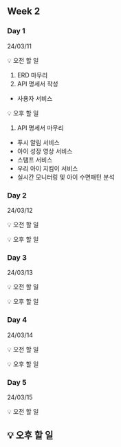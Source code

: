 ## Week 2


### Day 1 
24/03/11

💡 오전 할 일
 1. ERD 마무리
 2. API 명세서 작성
  - 사용자 서비스

💡 오후 할 일
 1. API 명세서 마무리
  - 푸시 알림 서비스
  - 아이 성장 영상 서비스
  - 스탬프 서비스
  - 우리 아이 지킴이 서비스
  - 실시간 모니터링 및 아이 수면패턴 분석

### Day 2
24/03/12

💡 오전 할 일

💡 오후 할 일


### Day 3
24/03/13

💡 오전 할 일

💡 오후 할 일


### Day 4
24/03/14

💡 오전 할 일

💡 오후 할 일


### Day 5
24/03/15

💡 오전 할 일

💡 오후 할 일
---
